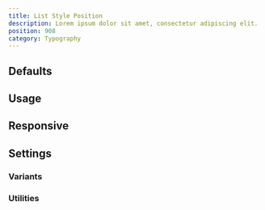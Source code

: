 ```yaml
---
title: List Style Position
description: Lorem ipsum dolor sit amet, consectetur adipiscing elit.
position: 908
category: Typography
---
```


## Defaults

<TableGenerateCommon
  :rules="{
    'list-inside': ['list-style-position: inside;'],
    'list-outside': ['list-style-position: outside;'],
}"></TableGenerateCommon>

## Usage

## Responsive

## Settings

### Variants

### Utilities
